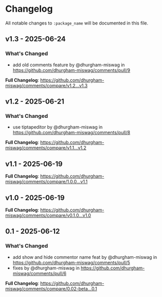 # Changelog

All notable changes to `:package_name` will be documented in this file.

## v1.3 - 2025-06-24

### What's Changed

* add old comments feature by @dhurgham-miswag in https://github.com/dhurgham-miswag/comments/pull/9

**Full Changelog**: https://github.com/dhurgham-miswag/comments/compare/v1.2...v1.3

## v1.2 - 2025-06-21

### What's Changed

* use tiptapeditor by @dhurgham-miswag in https://github.com/dhurgham-miswag/comments/pull/8

**Full Changelog**: https://github.com/dhurgham-miswag/comments/compare/v1.1...v1.2

## v1.1 - 2025-06-19

**Full Changelog**: https://github.com/dhurgham-miswag/comments/compare/1.0.0...v1.1

## v1.0 - 2025-06-19

**Full Changelog**: https://github.com/dhurgham-miswag/comments/compare/v0.1.0...v1.0

## 0.1 - 2025-06-12

### What's Changed

* add show and hide commentor name feat by @dhurgham-miswag in https://github.com/dhurgham-miswag/comments/pull/5
* fixes by @dhurgham-miswag in https://github.com/dhurgham-miswag/comments/pull/6

**Full Changelog**: https://github.com/dhurgham-miswag/comments/compare/0.02-beta...0.1
